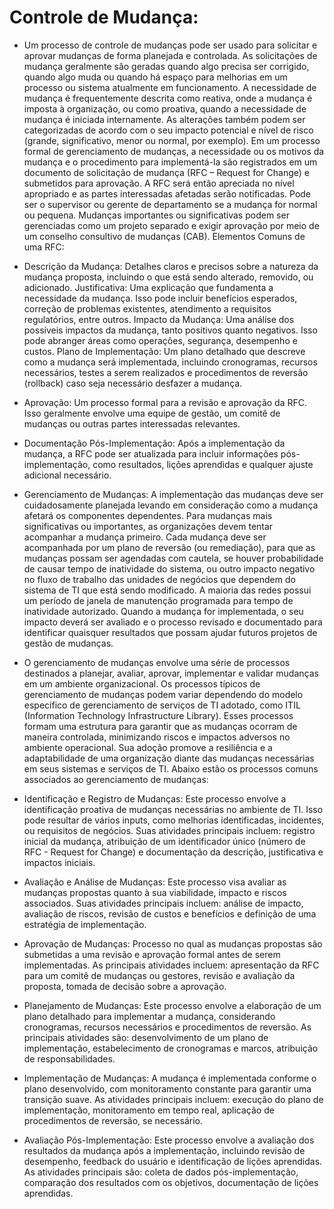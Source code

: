 # Controle de Mudança:

- Um processo de controle de mudanças pode ser usado para solicitar e aprovar mudanças de forma planejada e controlada. As solicitações de mudança geralmente são geradas quando algo precisa ser corrigido, quando algo muda ou quando há espaço para melhorias em um processo ou sistema atualmente em funcionamento. A necessidade de mudança é frequentemente descrita como reativa, onde a mudança é imposta à organização, ou como proativa, quando a necessidade de mudança é iniciada internamente. As alterações também podem ser categorizadas de acordo com o seu impacto potencial e nível de risco (grande, significativo, menor ou normal, por exemplo). Em um processo formal de gerenciamento de mudanças, a necessidade ou os motivos da mudança e o procedimento para implementá-la são registrados em um documento de solicitação de mudança (RFC – Request for Change) e submetidos para aprovação.
A RFC será então apreciada no nível apropriado e as partes interessadas afetadas serão notificadas. Pode ser o supervisor ou gerente de departamento se a mudança for normal ou pequena. Mudanças importantes ou significativas podem ser gerenciadas como um projeto separado e exigir aprovação por meio de um conselho consultivo de mudanças (CAB). Elementos Comuns de uma RFC:

- Descrição da Mudança: Detalhes claros e precisos sobre a natureza da mudança proposta, incluindo o que está sendo alterado, removido, ou adicionado.
Justificativa: Uma explicação que fundamenta a necessidade da mudança. Isso pode incluir benefícios esperados, correção de problemas existentes, atendimento a requisitos regulatórios, entre outros.
Impacto da Mudança: Uma análise dos possíveis impactos da mudança, tanto positivos quanto negativos. Isso pode abranger áreas como operações, segurança, desempenho e custos.
Plano de Implementação: Um plano detalhado que descreve como a mudança será implementada, incluindo cronogramas, recursos necessários, testes a serem realizados e procedimentos de reversão (rollback) caso seja necessário desfazer a mudança.

- Aprovação: Um processo formal para a revisão e aprovação da RFC. Isso geralmente envolve uma equipe de gestão, um comitê de mudanças ou outras partes interessadas relevantes.

- Documentação Pós-Implementação: Após a implementação da mudança, a RFC pode ser atualizada para incluir informações pós-implementação, como resultados, lições aprendidas e qualquer ajuste adicional necessário.

- Gerenciamento de Mudanças: A implementação das mudanças deve ser cuidadosamente planejada levando em consideração como a mudança afetará os componentes dependentes. Para mudanças mais significativas ou importantes, as organizações devem tentar acompanhar a mudança primeiro. Cada mudança deve ser acompanhada por um plano de reversão (ou remediação), para que as mudanças possam ser agendadas com cautela, se houver probabilidade de causar tempo de inatividade do sistema, ou outro impacto negativo no fluxo de trabalho das unidades de negócios que dependem do sistema de TI que está sendo modificado. A maioria das redes possui um período de janela de manutenção programada para tempo de inatividade autorizado. Quando a mudança for implementada, o seu impacto deverá ser avaliado e o processo revisado e documentado para identificar quaisquer resultados que possam ajudar futuros projetos de gestão de mudanças.

- O gerenciamento de mudanças envolve uma série de processos destinados a planejar, avaliar, aprovar, implementar e validar mudanças em um ambiente organizacional. Os processos típicos de gerenciamento de mudanças podem variar dependendo do modelo específico de gerenciamento de serviços de TI adotado, como ITIL (Information Technology Infrastructure Library). Esses processos formam uma estrutura para garantir que as mudanças ocorram de maneira controlada, minimizando riscos e impactos adversos no ambiente operacional. Sua adoção promove a resiliência e a adaptabilidade de uma organização diante das mudanças necessárias em seus sistemas e serviços de TI. Abaixo estão os processos comuns associados ao gerenciamento de mudanças:

- Identificação e Registro de Mudanças: Este processo envolve a identificação proativa de mudanças necessárias no ambiente de TI. Isso pode resultar de vários inputs, como melhorias identificadas, incidentes, ou requisitos de negócios. Suas atividades principais incluem: registro inicial da mudança, atribuição de um identificador único (número de RFC - Request for Change) e documentação da descrição, justificativa e impactos iniciais.

- Avaliação e Análise de Mudanças: Este processo visa avaliar as mudanças propostas quanto à sua viabilidade, impacto e riscos associados. Suas atividades principais incluem: análise de impacto, avaliação de riscos, revisão de custos e benefícios e definição de uma estratégia de implementação.

- Aprovação de Mudanças: Processo no qual as mudanças propostas são submetidas a uma revisão e aprovação formal antes de serem implementadas. As principais atividades incluem: apresentação da RFC para um comitê de mudanças ou gestores, revisão e avaliação da proposta, tomada de decisão sobre a aprovação.

- Planejamento de Mudanças: Este processo envolve a elaboração de um plano detalhado para implementar a mudança, considerando cronogramas, recursos necessários e procedimentos de reversão. As principais atividades são: desenvolvimento de um plano de implementação, estabelecimento de cronogramas e marcos, atribuição de responsabilidades.

- Implementação de Mudanças: A mudança é implementada conforme o plano desenvolvido, com monitoramento constante para garantir uma transição suave. As atividades principais incluem: execução do plano de implementação, monitoramento em tempo real, aplicação de procedimentos de reversão, se necessário.

- Avaliação Pós-Implementação: Este processo envolve a avaliação dos resultados da mudança após a implementação, incluindo revisão de desempenho, feedback do usuário e identificação de lições aprendidas. As atividades principais são: coleta de dados pós-implementação, comparação dos resultados com os objetivos, documentação de lições aprendidas.

